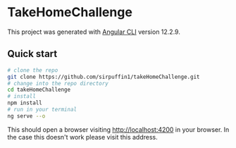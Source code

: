 # TakeHomeChallenge

This project was generated with [Angular CLI](https://github.com/angular/angular-cli) version 12.2.9.

## Quick start

```bash
# clone the repo
git clone https://github.com/sirpuffin1/takeHomeChallenge.git
# change into the repo directory
cd takeHomeChallenge
# install
npm install
# run in your terminal
ng serve --o
```
This should open a browser visiting [http://localhost:4200](http:localhost:4200) in your browser.
In the case this doesn't work please visit this address.
